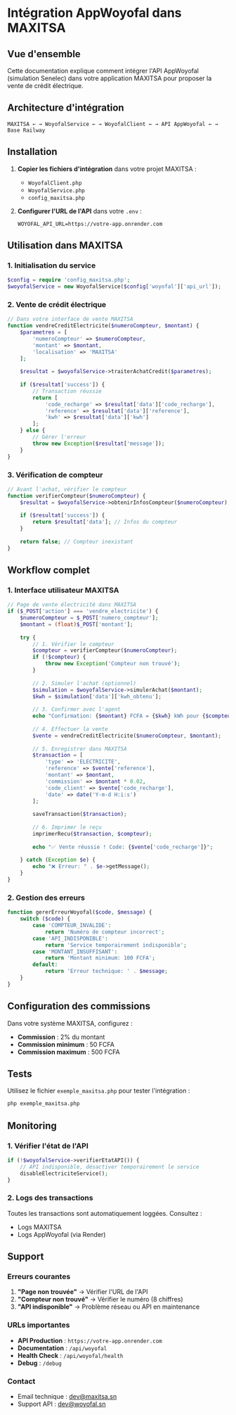# Intégration AppWoyofal dans MAXITSA

## Vue d'ensemble

Cette documentation explique comment intégrer l'API AppWoyofal (simulation Senelec) dans votre application MAXITSA pour proposer la vente de crédit électrique.

## Architecture d'intégration

```
MAXITSA ← → WoyofalService ← → WoyofalClient ← → API AppWoyofal ← → Base Railway
```

## Installation

1. **Copier les fichiers d'intégration** dans votre projet MAXITSA :
   - `WoyofalClient.php`
   - `WoyofalService.php` 
   - `config_maxitsa.php`

2. **Configurer l'URL de l'API** dans votre `.env` :
   ```env
   WOYOFAL_API_URL=https://votre-app.onrender.com
   ```

## Utilisation dans MAXITSA

### 1. Initialisation du service

```php
$config = require 'config_maxitsa.php';
$woyofalService = new WoyofalService($config['woyofal']['api_url']);
```

### 2. Vente de crédit électrique

```php
// Dans votre interface de vente MAXITSA
function vendreCreditElectricite($numeroCompteur, $montant) {
    $parametres = [
        'numeroCompteur' => $numeroCompteur,
        'montant' => $montant,
        'localisation' => 'MAXITSA'
    ];
    
    $resultat = $woyofalService->traiterAchatCredit($parametres);
    
    if ($resultat['success']) {
        // Transaction réussie
        return [
            'code_recharge' => $resultat['data']['code_recharge'],
            'reference' => $resultat['data']['reference'],
            'kwh' => $resultat['data']['kwh']
        ];
    } else {
        // Gérer l'erreur
        throw new Exception($resultat['message']);
    }
}
```

### 3. Vérification de compteur

```php
// Avant l'achat, vérifier le compteur
function verifierCompteur($numeroCompteur) {
    $resultat = $woyofalService->obtenirInfosCompteur($numeroCompteur);
    
    if ($resultat['success']) {
        return $resultat['data']; // Infos du compteur
    }
    
    return false; // Compteur inexistant
}
```

## Workflow complet

### 1. Interface utilisateur MAXITSA

```php
// Page de vente électricité dans MAXITSA
if ($_POST['action'] === 'vendre_electricite') {
    $numeroCompteur = $_POST['numero_compteur'];
    $montant = (float)$_POST['montant'];
    
    try {
        // 1. Vérifier le compteur
        $compteur = verifierCompteur($numeroCompteur);
        if (!$compteur) {
            throw new Exception('Compteur non trouvé');
        }
        
        // 2. Simuler l'achat (optionnel)
        $simulation = $woyofalService->simulerAchat($montant);
        $kwh = $simulation['data']['kwh_obtenu'];
        
        // 3. Confirmer avec l'agent
        echo "Confirmation: {$montant} FCFA = {$kwh} kWh pour {$compteur['nom']}";
        
        // 4. Effectuer la vente
        $vente = vendreCreditElectricite($numeroCompteur, $montant);
        
        // 5. Enregistrer dans MAXITSA
        $transaction = [
            'type' => 'ELECTRICITE',
            'reference' => $vente['reference'],
            'montant' => $montant,
            'commission' => $montant * 0.02,
            'code_client' => $vente['code_recharge'],
            'date' => date('Y-m-d H:i:s')
        ];
        
        saveTransaction($transaction);
        
        // 6. Imprimer le reçu
        imprimerRecu($transaction, $compteur);
        
        echo "✅ Vente réussie ! Code: {$vente['code_recharge']}";
        
    } catch (Exception $e) {
        echo "❌ Erreur: " . $e->getMessage();
    }
}
```

### 2. Gestion des erreurs

```php
function gererErreurWoyofal($code, $message) {
    switch ($code) {
        case 'COMPTEUR_INVALIDE':
            return 'Numéro de compteur incorrect';
        case 'API_INDISPONIBLE':
            return 'Service temporairement indisponible';
        case 'MONTANT_INSUFFISANT':
            return 'Montant minimum: 100 FCFA';
        default:
            return 'Erreur technique: ' . $message;
    }
}
```

## Configuration des commissions

Dans votre système MAXITSA, configurez :

- **Commission** : 2% du montant
- **Commission minimum** : 50 FCFA
- **Commission maximum** : 500 FCFA

## Tests

Utilisez le fichier `exemple_maxitsa.php` pour tester l'intégration :

```bash
php exemple_maxitsa.php
```

## Monitoring

### 1. Vérifier l'état de l'API

```php
if (!$woyofalService->verifierEtatAPI()) {
    // API indisponible, désactiver temporairement le service
    disableElectriciteService();
}
```

### 2. Logs des transactions

Toutes les transactions sont automatiquement loggées. Consultez :
- Logs MAXITSA
- Logs AppWoyofal (via Render)

## Support

### Erreurs courantes

1. **"Page non trouvée"** → Vérifier l'URL de l'API
2. **"Compteur non trouvé"** → Vérifier le numéro (8 chiffres)
3. **"API indisponible"** → Problème réseau ou API en maintenance

### URLs importantes

- **API Production** : `https://votre-app.onrender.com`
- **Documentation** : `/api/woyofal`
- **Health Check** : `/api/woyofal/health`
- **Debug** : `/debug`

### Contact

- Email technique : dev@maxitsa.sn
- Support API : dev@woyofal.sn
